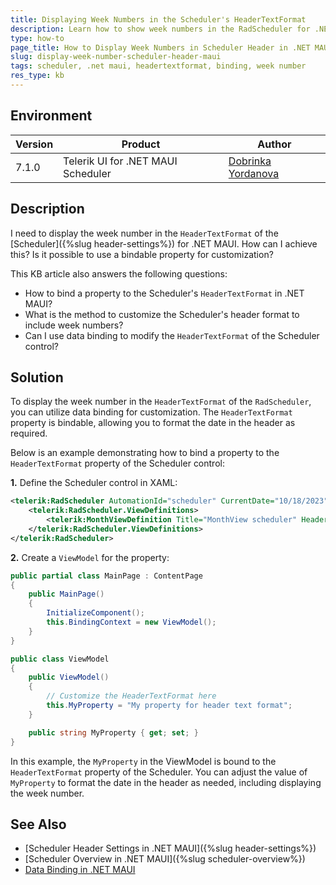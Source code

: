 ```yaml
---
title: Displaying Week Numbers in the Scheduler's HeaderTextFormat
description: Learn how to show week numbers in the RadScheduler for .NET MAUI by binding the HeaderTextFormat property.
type: how-to
page_title: How to Display Week Numbers in Scheduler Header in .NET MAUI
slug: display-week-number-scheduler-header-maui
tags: scheduler, .net maui, headertextformat, binding, week number
res_type: kb
---
```


## Environment

| Version | Product | Author | 
| --- | --- | ---- | 
| 7.1.0 | Telerik UI for .NET MAUI Scheduler | [Dobrinka Yordanova](https://www.telerik.com/blogs/author/dobrinka-yordanova) | 


## Description

I need to display the week number in the `HeaderTextFormat` of the [Scheduler]({%slug header-settings%}) for .NET MAUI. How can I achieve this? Is it possible to use a bindable property for customization?

This KB article also answers the following questions:
- How to bind a property to the Scheduler's `HeaderTextFormat` in .NET MAUI?
- What is the method to customize the Scheduler's header format to include week numbers?
- Can I use data binding to modify the `HeaderTextFormat` of the Scheduler control?

## Solution

To display the week number in the `HeaderTextFormat` of the `RadScheduler`, you can utilize data binding for customization. The `HeaderTextFormat` property is bindable, allowing you to format the date in the header as required.

Below is an example demonstrating how to bind a property to the `HeaderTextFormat` property of the Scheduler control:

**1.** Define the Scheduler control in XAML:

```xml
<telerik:RadScheduler AutomationId="scheduler" CurrentDate="10/18/2023">
    <telerik:RadScheduler.ViewDefinitions>
        <telerik:MonthViewDefinition Title="MonthView scheduler" HeaderTextFormat="{Binding MyProperty}" />
    </telerik:RadScheduler.ViewDefinitions>
</telerik:RadScheduler>
```

**2.** Create a `ViewModel` for the property:
```csharp
public partial class MainPage : ContentPage
{
    public MainPage()
    {
        InitializeComponent();
        this.BindingContext = new ViewModel();
    }
}

public class ViewModel
{
    public ViewModel()
    {
        // Customize the HeaderTextFormat here
        this.MyProperty = "My property for header text format";
    }

    public string MyProperty { get; set; }
}
```

In this example, the `MyProperty` in the ViewModel is bound to the `HeaderTextFormat` property of the Scheduler. You can adjust the value of `MyProperty` to format the date in the header as needed, including displaying the week number.

## See Also

- [Scheduler Header Settings in .NET MAUI]({%slug header-settings%})
- [Scheduler Overview in .NET MAUI]({%slug scheduler-overview%})
- [Data Binding in .NET MAUI](https://docs.microsoft.com/en-us/dotnet/maui/fundamentals/data-binding)
